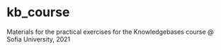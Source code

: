 # kb_course
Materials for the practical exercises for the Knowledgebases course @ Sofia University, 2021
